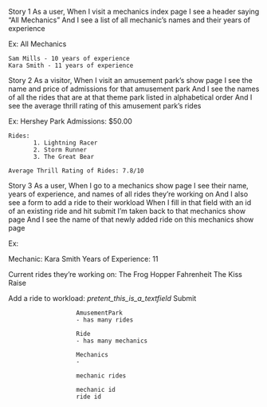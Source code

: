 Story 1
As a user,
When I visit a mechanics index page
I see a header saying “All Mechanics”
And I see a list of all mechanic’s names and their years of experience


Ex:
              All Mechanics

    Sam Mills - 10 years of experience
    Kara Smith - 11 years of experience


Story 2
As a visitor,
When I visit an amusement park’s show page
I see the name and price of admissions for that amusement park
And I see the names of all the rides that are at that theme park listed in alphabetical order
And I see the average thrill rating of this amusement park’s rides

Ex: Hershey Park
    Admissions: $50.00

    Rides:
           1. Lightning Racer
           2. Storm Runner
           3. The Great Bear

    Average Thrill Rating of Rides: 7.8/10

Story 3
As a user,
When I go to a mechanics show page
I see their name, years of experience, and names of all rides they’re working on
And I also see a form to add a ride to their workload
When I fill in that field with an id of an existing ride and hit submit
I’m taken back to that mechanics show page
And I see the name of that newly added ride on this mechanics show page

Ex:

Mechanic: Kara Smith
Years of Experience: 11

Current rides they’re working on:
The Frog Hopper
Fahrenheit
The Kiss Raise

Add a ride to workload:
 _pretent_this_is_a_textfield_
                       Submit





                       AmusementPark
                       - has many rides

                       Ride
                       - has many mechanics

                       Mechanics
                       -

                       mechanic rides

                       mechanic id
                       ride id
